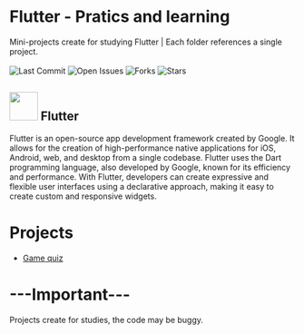 # Flutter - Pratics and learning
Mini-projects create for studying  Flutter | Each folder references a single project. <br><br>
![Last Commit](https://img.shields.io/github/last-commit/AR097/Practice-Flutter)
![Open Issues](https://img.shields.io/github/issues/AR097/Practice-Flutter)
![Forks](https://img.shields.io/github/forks/AR097/Practice-Flutter)
![Stars](https://img.shields.io/github/stars/AR097/Practice-Flutter?style=social)

## <img src = "https://github.com/AR097/Practice-Flutter/assets/107823438/43342381-1d26-47d2-af97-e92e5f47da01" height=50/> Flutter

Flutter is an open-source app development framework created by Google. It allows for the creation of high-performance native applications for iOS, Android, web, and desktop from a single codebase. Flutter uses the Dart programming language, also developed by Google, known for its efficiency and performance. With Flutter, developers can create expressive and flexible user interfaces using a declarative approach, making it easy to create custom and responsive widgets.

# Projects

- <a href="https://github.com/AR097/Practice-Flutter/tree/main/Quiz_Game">Game quiz</a>


# ---Important--- 
Projects create for studies, the code may be buggy.
